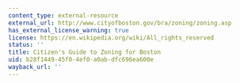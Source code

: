 ```yaml
---
content_type: external-resource
external_url: http://www.cityofboston.gov/bra/zoning/zoning.asp
has_external_license_warning: true
license: https://en.wikipedia.org/wiki/All_rights_reserved
status: ''
title: Citizen's Guide to Zoning for Boston
uid: b28f1449-45f0-4ef0-a0ab-dfc696ea600e
wayback_url: ''
---
```

